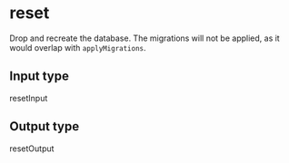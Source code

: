 # reset

Drop and recreate the database. The migrations will not be applied, as it would overlap with
`applyMigrations`.



## Input type

resetInput

## Output type

resetOutput

